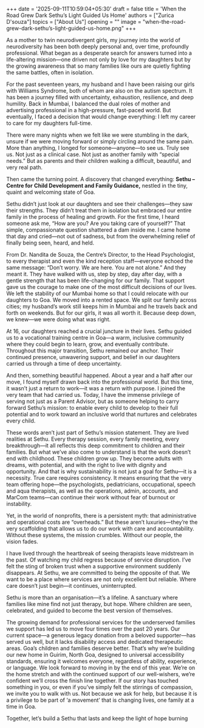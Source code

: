 +++
date = '2025-09-11T10:59:04+05:30'
draft = false
title = 'When the Road Grew Dark Sethu’s Light Guided Us Home'
authors = ["Zurica D'souza"]
topics = ["About Us"]
opening = ""
image = "when-the-road-grew-dark-sethu’s-light-guided-us-home.png"
+++

As a mother to twin neurodivergent girls, my journey into the world of neurodiversity has been both deeply personal and, over time, profoundly professional. What began as a desperate search for answers turned into a life-altering mission—one driven not only by love for my daughters but by the growing awareness that so many families like ours are quietly fighting the same battles, often in isolation.

For the past seventeen years, my husband and I have been raising our girls with Williams Syndrome, both of whom are also on the autism spectrum. It has been a journey filled with uncertainty, exhaustion, resilience, and deep humility. Back in Mumbai, I balanced the dual roles of mother and advertising professional in a high-pressure, fast-paced world. But eventually, I faced a decision that would change everything: I left my career to care for my daughters full-time.

There were many nights when we felt like we were stumbling in the dark, unsure if we were moving forward or simply circling around the same pain. More than anything, I longed for someone—anyone—to see us. Truly see us. Not just as a clinical case. Not just as another family with “special needs.” But as parents and their children walking a difficult, beautiful, and very real path.

Then came the turning point. A discovery that changed everything: **Sethu – Centre for** **Child Development and Family Guidance,** nestled in the tiny, quaint and welcoming state of Goa.

Sethu didn’t just look at our daughters and see their challenges—they saw their strengths. They didn’t treat them in isolation but embraced our entire family in the process of healing and growth. For the first time, I heard someone ask me, “How are you? Are you taking care of yourself?” That simple, compassionate question shattered a dam inside me. I came home that day and cried—not out of sadness, but from the overwhelming relief of finally being seen, heard, and held.

From Dr. Nandita de Souza, the Centre’s Director, to the Head Psychologist, to every therapist and even the kind reception staff—everyone echoed the same message: “Don’t worry. We are here. You are not alone.” And they meant it. They have walked with us, step by step, day after day, with a gentle strength that has been life-changing for our family. That support gave us the courage to make one of the most difficult decisions of our lives. We left the stability of our Mumbai home so that I could relocate with our daughters to Goa. We moved into a rented space. We split our family across cities; my husband’s work still keeps him in Mumbai and he travels back and forth on weekends. But for our girls, it was all worth it. Because deep down, we knew—we were doing what was right.

At 16, our daughters reached a crucial juncture in their lives. Sethu guided us to a vocational training centre in Goa—a warm, inclusive community where they could begin to learn, grow, and eventually contribute. Throughout this major transition, Sethu remained our anchor. Their continued presence, unwavering support, and belief in our daughters carried us through a time of deep uncertainty.

And then, something beautiful happened. About a year and a half after our move, I found myself drawn back into the professional world. But this time, it wasn’t just a return to work—it was a return with purpose. I joined the very team that had carried us. Today, I have the immense privilege of serving not just as a Parent Advisor, but as someone helping to carry forward Sethu’s mission: to enable every child to develop to their full potential and to work toward an inclusive world that nurtures and celebrates every child.

These words aren’t just part of Sethu’s mission statement. They are lived realities at Sethu. Every therapy session, every family meeting, every breakthrough—it all reflects this deep commitment to children and their families. But what we’ve also come to understand is that the work doesn’t end with childhood. These children grow up. They become adults with dreams, with potential, and with the right to live with dignity and opportunity. And that is why sustainability is not just a goal for Sethu—it is a necessity. True care requires consistency. It means ensuring that the very team offering hope—the psychologists, pediatricians, occupational, speech and aqua therapists, as well as the operations, admin, accounts, and MarCom teams—can continue their work without fear of burnout or instability.

Yet, in the world of nonprofits, there is a persistent myth: that administrative and operational costs are “overheads.” But these aren’t luxuries—they’re the very scaffolding that allows us to do our work with care and accountability. Without these systems, the mission crumbles. Without our people, the vision fades.

I have lived through the heartbreak of seeing therapists leave midstream in the past. Of watching my child regress because of service disruption. I’ve felt the sting of broken trust when a supportive environment suddenly disappears. At Sethu, we are committed to being the opposite of that. We want to be a place where services are not only excellent but reliable. Where care doesn’t just begin—it continues, uninterrupted.

Sethu is more than an organisation—it’s a lifeline. A sanctuary where families like mine find not just therapy, but hope. Where children are seen, celebrated, and guided to become the best version of themselves.

The growing demand for professional services for the underserved families we support has led us to move four times over the past 20 years. Our current space—a generous legacy donation from a beloved supporter—has served us well, but it lacks disability access and dedicated therapeutic areas. Goa’s children and families deserve better. That’s why we’re building our new home in Guirim, North Goa, designed to universal accessibility standards, ensuring it welcomes everyone, regardless of ability, experience, or language. We look forward to moving in by the end of this year. We’re on the home stretch and with the continued support of our well-wishers, we’re confident we’ll cross the finish line together. If our story has touched something in you, or even if you’ve simply felt the stirrings of compassion, we invite you to walk with us. Not because we ask for help, but because it is a privilege to be part of ‘a movement’ that is changing lives, one family at a time in Goa.

Together, let’s build a Sethu that lasts and keep the light of hope burning
